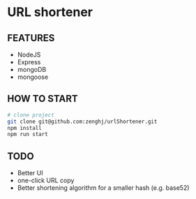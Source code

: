 # URL shortener 

## FEATURES
* NodeJS
* Express
* mongoDB
* mongoose


## HOW TO START

```bash
# clone project
git clone git@github.com:zenghj/urlShortener.git
npm install
npm run start
```

## TODO
* Better UI
* one-click URL copy
* Better shortening algorithm for a smaller hash (e.g. base52)
